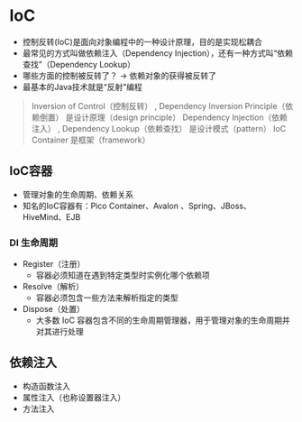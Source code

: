 # IoC
- 控制反转(IoC)是面向对象编程中的一种设计原理，目的是实现松耦合
- 最常见的方式叫做依赖注入（Dependency Injection），还有一种方式叫“依赖查找”（Dependency Lookup）
- 哪些方面的控制被反转了？ -> 依赖对象的获得被反转了
- 最基本的Java技术就是“反射”编程

> Inversion of Control（控制反转） , Dependency Inversion Principle（依赖倒置） 是设计原理（design principle）
> Dependency Injection（依赖注入） , Dependency Lookup（依赖查找） 是设计模式（pattern）
> IoC Container 是框架（framework）

## IoC容器
- 管理对象的生命周期、依赖关系
- 知名的IoC容器有：Pico Container、Avalon 、Spring、JBoss、HiveMind、EJB

### DI 生命周期
- Register（注册）
    - 容器必须知道在遇到特定类型时实例化哪个依赖项
- Resolve（解析）
    - 容器必须包含一些方法来解析指定的类型
- Dispose（处置）
    - 大多数 IoC 容器包含不同的生命周期管理器，用于管理对象的生命周期并对其进行处理

## 依赖注入
- 构造函数注入
- 属性注入（也称设置器注入）
- 方法注入